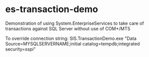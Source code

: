 # es-transaction-demo
Demonstration of using System.EnterpriseServices to take care of transactions against SQL Server without use of COM+/MTS

To override connection string: SIS.TransactionDemo.exe "Data Source=MYSQLSERVERNAME;initial catalog=tempdb;integrated security=sspi"
